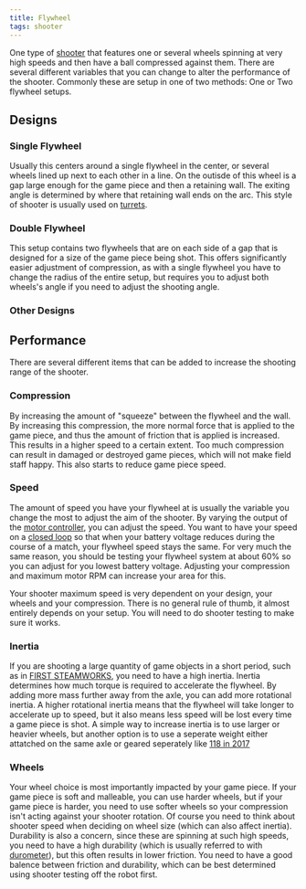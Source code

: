 ```yaml
---
title: Flywheel
tags: shooter
---
```


One type of [shooter](shooter) that features one or several wheels spinning at very high speeds and then have a ball compressed against them. There are several different variables that you can change to alter the performance of the shooter. Commonly these are setup in one of two methods: One or Two flywheel setups.

## Designs

### Single Flywheel

Usually this centers around a single flywheel in the center, or several wheels lined up next to each other in a line. On the outisde of this wheel is a gap large enough for the game piece and then a retaining wall. The exiting angle is determined by where that retaining wall ends on the arc. This style of shooter is usually used on [turrets](turrets).

### Double Flywheel

This setup contains two flywheels that are on each side of a gap that is designed for a size of the game piece being shot. This offers significantly easier adjustment of compression, as with a single flywheel you have to change the radius of the entire setup, but requires you to adjust both wheels's angle if you need to adjust the shooting angle. 

### Other Designs



## Performance

There are several different items that can be added to increase the shooting range of the shooter.

### Compression

By increasing the amount of "squeeze" between the flywheel and the wall. By increasing this compression, the more normal force that is applied to the game piece, and thus the amount of friction that is applied is increased. This results in a higher speed to a certain extent. Too much compression can result in damaged or destroyed game pieces, which will not make field staff happy. This also starts to reduce game piece speed.

### Speed

The amount of speed you have your flywheel at is usually the variable you change the most to adjust the aim of the shooter. By varying the output of the [motor controller](motor-controller), you can adjust the speed. You want to have your speed on a [closed loop](closed-loop-control) so that when your battery voltage reduces during the course of a match, your flywheel speed stays the same. For very much the same reason, you should be testing your flywheel system at about 60% so you can adjust for you lowest battery voltage. Adjusting your compression and maximum motor RPM can increase your area for this. 

Your shooter maximum speed is very dependent on your design, your wheels and your compression. There is no general rule of thumb, it almost entirely depends on your setup. You will need to do shooter testing to make sure it works. 

### Inertia

If you are shooting a large quantity of game objects in a short period, such as in [FIRST STEAMWORKS](first-steamworks), you need to have a high inertia. Inertia determines how much torque is required to accelerate the flywheel. By adding more mass further away from the axle, you can add more rotational inertia. A higher rotational inertia means that the flywheel will take longer to accelerate up to speed, but it also means less speed will be lost every time a game piece is shot. A simple way to increase inertia is to use larger or heavier wheels, but another option is to use a seperate weight either attatched on the same axle or geared seperately like [118 in 2017](https://www.youtube.com/watch?v=x6CtdZ91qzI&feature=youtu.be)

### Wheels

Your wheel choice is most importantly impacted by your game piece. If your game piece is soft and malleable, you can use harder wheels, but if your game piece is harder, you need to use softer wheels so your compression isn't acting against your shooter rotation. Of course you need to think about shooter speed when deciding on wheel size (which can also affect inertia). Durability is also a concern, since these are spinning at such high speeds, you need to have a high durability (which is usually referred to with [durometer](durometer)), but this often results in lower friction. You need to have a good balence between friction and durability, which can be best determined using shooter testing off the robot first.
